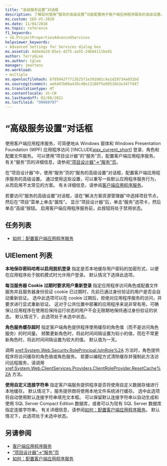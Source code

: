 ```yaml
---
title: “高级服务设置”对话框
description: 了解如何使用“服务的高级设置”功能配置用于客户端应用程序服务的高级设置。
ms.custom: SEO-VS-2020
ms.date: 11/04/2016
ms.topic: reference
f1_keywords:
- vb.ProjectPropertiesAdvancedServices
helpviewer_keywords:
- Advanced Settings for Services dialog box
ms.assetid: 6dde4a2d-85e1-4275-aa55-24b84111be91
author: TerryGLee
ms.author: tglee
manager: jmartens
ms.workload:
- multiple
ms.openlocfilehash: b705042f7713b2571e391801c4a1d29734a031bd
ms.sourcegitcommit: ae6d47b09a439cd0e13180f5e89510e3e347fd47
ms.translationtype: HT
ms.contentlocale: zh-CN
ms.lasthandoff: 02/08/2021
ms.locfileid: "99969797"
---
```

# <a name="advanced-settings-for-services-dialog-box"></a>“高级服务设置”对话框
使用客户端应用程序服务，可简便地从 Windows 窗体和 Windows Presentation Foundation (WPF) 应用程序访问 [!INCLUDE[ajax_current_short](../../ide/reference/includes/ajax_current_short_md.md)] 登录、角色和配置文件服务。 可以使用“项目设计器”的“服务”页，配置客户端应用程序服务。 有关“服务”页的详细信息，请参阅[“项目设计器”->“服务”页](../../ide/reference/services-page-project-designer.md)。

在“项目设计器”中，使用“服务”页的“服务的高级设置”对话框，配置客户端应用程序服务的高级设置。 通过使用这些设置，可以重写一些默认应用程序服务行为，从而启用不太常见的方案。 有关详细信息，请参阅[客户端应用程序服务](/dotnet/framework/common-client-technologies/client-application-services)。

若要访问“服务的高级设置”对话框，请在“解决方案资源管理器”中选择项目节点，然后在“项目”菜单上单击“属性”。 显示“项目设计器”后，单击“服务”选项卡，然后单击“高级”按钮。 启用客户端应用程序服务前，此按钮将处于禁用状态。

## <a name="task-list"></a>任务列表

- [如何：配置客户端应用程序服务](/dotnet/framework/common-client-technologies/how-to-configure-client-application-services)

## <a name="uielement-list"></a>UIElement 列表

 **本地保存密码哈希以启用脱机登录** 指定是否本地缓存用户密码的加密形式，以便在应用程序处于脱机模式时允许用户登录。 默认情况下选择此选项。

 **每当服务器 Cookie 过期时要求用户重新登录** 指定应用程序访问角色或配置文件服务并且服务器身份验证 cookie 已过期时，先前已通过身份验证的用户是否会自动重新验证。 选中此选项可以在 cookie 过期后，拒绝对应用程序服务的访问，并要求进行显式重新验证。 这对于公共位置中部署的应用程序来说非常有用，可确保让应用程序在使用后保持运行状态的用户不会无限期地保持通过身份验证的状态。 默认情况下，此选项处于未选中状态。

 **角色服务缓存超时** 指定客户端角色提供程序使用缓存的角色值（而不是访问角色服务）的时间量。 频繁更新角色时，将此时间间隔设置为较小的值，而在不常更新角色时，将此时间间隔设置为较大的值。 默认值为一天。

调用 <xref:System.Web.Security.RolePrincipal.IsInRole%2A> 方法时，角色提供程序将访问缓存的角色值或角色服务。 若要以编程方式清除缓存并强制此方法访问远程服务，请调用 <xref:System.Web.ClientServices.Providers.ClientRoleProvider.ResetCache%2A> 方法。

 **使用自定义连接字符串** 指定客户端服务提供程序是否将使用自定义数据存储进行本地缓存。 默认情况下，服务提供商将使用本地文件系统进行缓存。 选中此选项将自动使用默认连接字符串填充文本框。 可以保留默认连接字符串以自动生成和使用 SQL Server Compact Edition 数据库，或者可以为现有 SQL Server 数据库指定连接字符串。 有关详细信息，请参阅[如何：配置客户端应用程序服务](/dotnet/framework/common-client-technologies/how-to-configure-client-application-services)。 默认情况下，此选项处于未选中状态。

## <a name="see-also"></a>另请参阅

- [客户端应用程序服务](/dotnet/framework/common-client-technologies/client-application-services)
- [“项目设计器”-&gt;“服务”页](../../ide/reference/services-page-project-designer.md)
- [如何：配置客户端应用程序服务](/dotnet/framework/common-client-technologies/how-to-configure-client-application-services)
